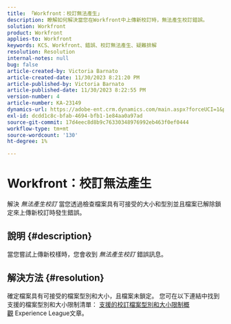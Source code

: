 ```yaml
---
title: 「Workfront：校訂無法產生」
description: 瞭解如何解決當您在Workfront中上傳新校訂時，無法產生校訂錯誤。
solution: Workfront
product: Workfront
applies-to: Workfront
keywords: KCS、Workfront、錯誤、校訂無法產生、疑難排解
resolution: Resolution
internal-notes: null
bug: false
article-created-by: Victoria Barnato
article-created-date: 11/30/2023 8:21:20 PM
article-published-by: Victoria Barnato
article-published-date: 11/30/2023 8:22:55 PM
version-number: 4
article-number: KA-23149
dynamics-url: https://adobe-ent.crm.dynamics.com/main.aspx?forceUCI=1&pagetype=entityrecord&etn=knowledgearticle&id=ebf3dc00-be8f-ee11-8179-6045bd0065b6
exl-id: dcdd1c8c-bfab-4694-bfb1-1e84aa0a97ad
source-git-commit: 17d4eec8d8b9c76330348976992eb463f0ef0444
workflow-type: tm+mt
source-wordcount: '130'
ht-degree: 1%

---
```


# Workfront：校訂無法產生


解決 *無法產生校訂* 當您透過檢查檔案具有可接受的大小和型別並且檔案已解除鎖定來上傳新校訂時發生錯誤。

## 說明 {#description}


當您嘗試上傳新校樣時，您會收到 *無法產生校訂* 錯誤訊息。


## 解決方法 {#resolution}


確定檔案具有可接受的檔案型別和大小，且檔案未鎖定。 您可在以下連結中找到支援的檔案型別和大小限制清單： [支援的校訂檔案型別和大小限制概觀](https://experienceleague.adobe.com/docs/workfront/using/review-and-approve-work/proofing/proofing-overview/supported-proofing-file-types.html?lang=en#:~:text=File%20size%20limits&amp;amp;text=Files%20must%20be%20less%20than,be%20less%20than%20100%20MB.) Experience League文章。
